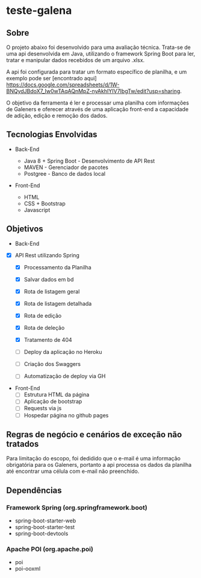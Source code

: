 # teste-galena

## Sobre

O projeto abaixo foi desenvolvido para uma avaliação técnica. Trata-se de uma api desenvolvida em Java, utilizando o framework Spring Boot para ler, tratar e manipular dados recebidos de um arquivo .xlsx.

A api foi configurada para tratar um formato específico de planilha, e um exemplo pode ser [encontrado aqui] <https://docs.google.com/spreadsheets/d/1W-BNQydJBdoX7_Iw0wTAqAQnMpZ-nyAkhIYIV7IbgTw/edit?usp=sharing>.

O objetivo da ferramenta é ler e processar uma planilha com informações de Galeners e oferecer através de uma aplicação front-end a capacidade de adição, edição e remoção  dos dados.

## Tecnologias Envolvidas

  - Back-End
    - Java 8 + Spring Boot - Desenvolvimento de API Rest
    - MAVEN - Gerenciador de pacotes
    - Postgree - Banco de dados local


- Front-End
  - HTML
  - CSS + Bootstrap
  - Javascript 

## Objetivos
  - Back-End

  - [X] API Rest utilizando Spring
    - [X] Processamento da Planilha
    - [X] Salvar dados em bd
    - [X] Rota de listagem geral 
    - [X] Rota de listagem detalhada
    - [X] Rota de edição 
    - [X] Rota de deleção
    - [X] Tratamento de 404
    - [ ] Deploy da aplicação no Heroku 
    - [ ] Criação dos Swaggers 
    - [ ] Automatização de deploy via GH


  - Front-End
    - [ ] Estrutura HTML da página
    - [ ] Aplicação de bootstrap
    - [ ] Requests via js
    - [ ] Hospedar página no github pages

## Regras de negócio e cenários de exceção não tratados
Para limitação do escopo, foi dedidido que o e-mail é uma informação obrigatória para os Galeners, portanto a api processa os dados da planilha até encontrar uma célula com e-mail não preenchido.


## Dependências
  ### Framework Spring (org.springframework.boot)
   - spring-boot-starter-web
   - spring-boot-starter-test
   - spring-boot-devtools

  ### Apache POI (org.apache.poi) 
   - poi
   - poi-ooxml

	

